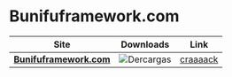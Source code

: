 # Bunifuframework.com

| Site | Downloads | Link |
| :-------------: |:-------------:| :-----:|
| [**Bunifuframework.com**](https://bunifuframework.com/) | ![Dercargas](https://img.shields.io/github/downloads/cydolo/CyberReverse/total?color=darkcyan&label=Downloads&style=flat-square) | [craaaack](https://github.com/cydolo/CyberReverse/tree/master/Bunifuframework.com) |
